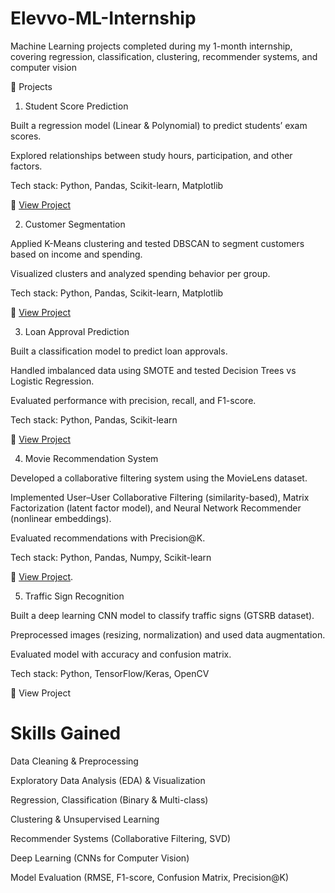 # Elevvo-ML-Internship
Machine Learning projects completed during my 1-month internship, covering regression, classification, clustering, recommender systems, and computer vision

📂 Projects
1.  Student Score Prediction

Built a regression model (Linear & Polynomial) to predict students’ exam scores.

Explored relationships between study hours, participation, and other factors.

Tech stack: Python, Pandas, Scikit-learn, Matplotlib

🔗 [View Project](https://github.com/alaa-wafiek/Elevvo-ML-Internship/blob/main/T1_StudentScorePrediction.ipynb)


2.  Customer Segmentation

Applied K-Means clustering and tested DBSCAN to segment customers based on income and spending.

Visualized clusters and analyzed spending behavior per group.

Tech stack: Python, Pandas, Scikit-learn, Matplotlib

🔗 [View Project](https://github.com/alaa-wafiek/Elevvo-ML-Internship/blob/main/T2_Mall_Customer_Segmentation_using_KMeans.ipynb)

3.  Loan Approval Prediction

Built a classification model to predict loan approvals.

Handled imbalanced data using SMOTE and tested Decision Trees vs Logistic Regression.

Evaluated performance with precision, recall, and F1-score.

Tech stack: Python, Pandas, Scikit-learn

🔗 [View Project](https://github.com/alaa-wafiek/Elevvo-ML-Internship/blob/main/T3_LoanApprovalPrediction.ipynb)

4.  Movie Recommendation System

Developed a collaborative filtering system using the MovieLens dataset.

Implemented User–User Collaborative Filtering (similarity-based), Matrix Factorization (latent factor model), and Neural Network Recommender (nonlinear embeddings).

Evaluated recommendations with Precision@K.

Tech stack: Python, Pandas, Numpy, Scikit-learn

🔗 [View Project](https://github.com/alaa-wafiek/Elevvo-ML-Internship/blob/main/T4_Movie_Recommendation_System.ipynb).

5.  Traffic Sign Recognition

Built a deep learning CNN model to classify traffic signs (GTSRB dataset).

Preprocessed images (resizing, normalization) and used data augmentation.

Evaluated model with accuracy and confusion matrix.

Tech stack: Python, TensorFlow/Keras, OpenCV

🔗 View Project

# Skills Gained

Data Cleaning & Preprocessing

Exploratory Data Analysis (EDA) & Visualization

Regression, Classification (Binary & Multi-class)

Clustering & Unsupervised Learning

Recommender Systems (Collaborative Filtering, SVD)

Deep Learning (CNNs for Computer Vision)

Model Evaluation (RMSE, F1-score, Confusion Matrix, Precision@K)
